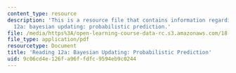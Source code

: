 ```yaml
---
content_type: resource
description: 'This is a resource file that contains information regarding reading
  12a: bayesian updating: probabilistic prediction.'
file: /media/https%3A/open-learning-course-data-rc.s3.amazonaws.com/18-05-introduction-to-probability-and-statistics-spring-2014/9c06cd4e126fa96ffdfc9594eb9c0244_MIT18_05S14_Reading12a.pdf
file_type: application/pdf
resourcetype: Document
title: 'Reading 12a: Bayesian Updating: Probabilistic Prediction'
uid: 9c06cd4e-126f-a96f-fdfc-9594eb9c0244
---
```


